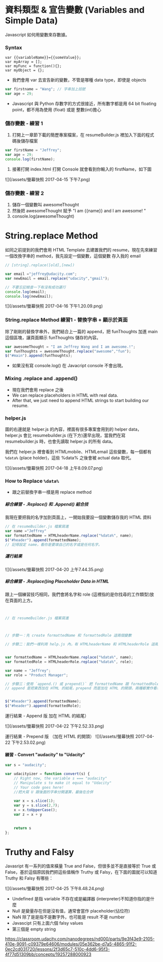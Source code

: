 # 資料類型 & 宣告變數 \(Variables and Simple Data\)

Javascript 如何用變數來存數據。

### Syntax

```
var {{variableName}}={{someValue}};
var myArray = [];
var myFunc = function(){};
var myObject = {};
```

* 我們會用 var 去宣告新的變數，不管是哪種 data type，即使是 objects

```js
var firstname = "Wang"; // 字串加上括號
var age = 29;
```

* Javascript 與 Python 存數字的方式很接近，所有數字都是用 64 bit floating point，都不用為使用 \(float\) 或是 整數\(int\)擔心

### 儲存變數 - 練習 1

1. 打開上一章節下載的簡歷專案檔案，在 resumeBuilder.js 裡加入下面的程式碼後儲存檔案

```js
var firstName = "Jeffrey";
var age = 29;
console.log(firstName);
```

1. 接著打開 index.html 打開 Console 就會看到你輸入的 firstName，如下圖

![](/assets/螢幕快照 2017-04-15 下午7.png)

### 儲存變數 - 練習 2

1. 儲存一個變數叫 awesomeThought
2. 然後把 awesomeThought 賦予 "I am {{name}} and I am awesome! "
3. console.log\(awesomeThought\)


# String.replace Method

如同之前提到的我們會用 HTML Template 去建置我們的 resume，現在先來練習一個改換字串的 method，我先設定一個變數，這個變數
存入我的 email




```javascript
// [string].replace([old],[new])

var email ="jeffrey@udacity.com";
var newEmail = email.replace("udacity","gmail");

// 不要忘記檢查一下有沒有成功運行
console.log(email);
console.log(newEmail);
```

![](/assets/螢幕快照 2017-04-16 下午1.20.09.png)


### String.replace Method 練習1 - 替換字串 + 顯示於頁面

除了剛剛的替換字串外，我們結合上一篇的 append，把 funThoughts 加進 main 這個區塊，讓頁面顯示 funThoughts 儲存的內容。

```javascript
var awesomeThought = "I am Jeffrey Wang and I am awesome.!";
var funThoughts = awesomeThought.replace("awesome","fun");
$("#main").append(funThoughts);
```
* 如果沒有寫 console.log() 在 Javacript console 不會出現。

### Mixing .replace and .append()
* 現在我們會用 replace 之後
 *  We can replace placeholders in HTML with real data.
 *  After that, we just need to append HTML strings to start building our resume.

### helper.js

圖的右邊就是 helper.js 的內容，裡面有很多專案會用到的 helper data，helper.js 會比 resumebuilder.js (在下方)還早出現，當我們在寫 resumebuilder.js 時，也會先讀取 helper.js 的所有 data。

我們在 helper.js 裡會看到 HTMLmobile、HTMLemail 這些變數，每一個都有 `%data%` (place holder)，這些 %data% 之後會被 actual data 取代。

![](/assets/螢幕快照 2017-04-18 上午8.09.07.png)

### How to Replace `%data%` 
* 跟之前替換字串一樣是用 replace method

##### 綜合練習 - .Replace() 和 .Append() 組合技
我現在要把我的名字加到頁面上，一開始我要設一個變數儲存我的 HTML 資料

```javascript
// 在 resumeBuilder.js 檔案寫進
var name ="Jeffrey"
var formattedName = HTMLheaderName.replace("%data%", name);
$("#header").append(formattedName);
// 記得設定 name，看你是要填自己的名字或是任何名字。
```
##### 運行結果
![](/assets/螢幕快照 2017-04-20 上午7.44.35.png)


##### 綜合練習 - .Replace()ing Placeholder Data in HTML
跟上一個練習技巧相同，我們會將名字和 role (這裡指的是你找尋的工作類型)放在頁面的上方。

```javascript


// 在 resumeBuilder.js 檔案寫進



// 步驟一：先 create formattedName 和 formattedRole 這兩個變數

// 步驟二：我們一樣利用 help.js 內，有 HTMLheaderName 和 HTMLheaderRole 這兩個 HTML strings，我們用replace method 把 HTML strings 內的 `%data%` 替換成你的 name 跟 role 


var formattedName = HTMLheaderName.replace("%data%", name);
var formattedRole = HTMLheaderRole.replace("%data%", role);

var name = "Jeffrey";
var role = "Product Manager";

// 步驟三：使用 `append.() 或 prepend()` 把 formattedName 跟 formattedRole 加到頁面上。
// append 是把東西加在 HTML 的結尾，prepend 而是加在 HTML 的開頭，兩種都實作看看。


$("#header").append(formattedName);
$("#header").append(formattedRole);

```
運行結果 - Append 版 加在 HTML 的結尾）

![](/assets/螢幕快照 2017-04-22 下午2.52.33.png)


運行結果 - Prepend 版 （加在 HTML 的開頭）
![](/assets/螢幕快照 2017-04-22 下午2.53.02.png)


#### 練習 - Convert "audacity" to "Udacity"

```javascript
var s = "audacity";

var udacityizer = function convert(s) {  
    // Right now, the variable s === "audacity"
    // Manipulate s to make it equal to "Udacity"
    // Your code goes here!
    //把大寫 U 跟後面的字串分開運算，最後在合併
    
    var x = s.slice(1);
    var y = s.slice(2,7);
    x = x.toUpperCase();
    var z = x + y
    
    
    return s
};
```



# Truthy and Falsy
Javasript 有一系列的值來橫量 True and False，但很多並不是直接等於 True 或 False，基於這個原因我們把這些值稱作 Truthy 或 Falsy，在下面的圖就可以知道 Truthy 和 Falsy 有哪些：
 
![](/assets/螢幕快照 2017-04-25 下午8.48.24.png)
* Undefined 是指 variable 不存在或是編譯器 (interpreter)不知道你指的是什麼
* Null 是變量存在但是沒有值，通常會當作 placeholder(佔位符)
* NaN 除了是是指不是數字外，也可能是 result 不是 number
* Javascipt 只有上面六個 falsy values
 * 第三個是 empty string



https://classroom.udacity.com/nanodegrees/nd000/parts/9e3f43e9-2105-410e-9091-c09379e64606/modules/05e362be-d7a5-4865-91f2-0ec2cd031720/lessons/2f3d65c7-510c-4dd6-95f3-4f77d51309bb/concepts/19257288000923



